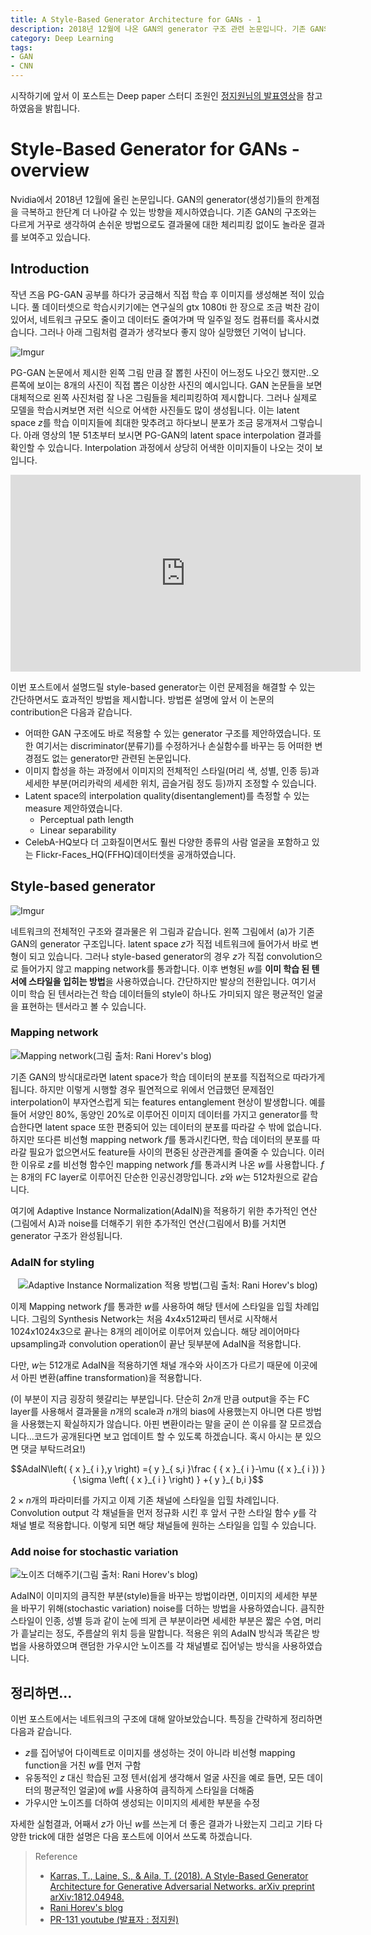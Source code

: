 ```yaml
---
title: A Style-Based Generator Architecture for GANs - 1
description: 2018년 12월에 나온 GAN의 generator 구조 관련 논문입니다. 기존 GAN의 generator(생성기)들의 한계점을 극복하고 한단계 더 나아갈 수 있는 방향을 제시하였습니다.
category: Deep Learning
tags:
- GAN
- CNN
---
```


시작하기에 앞서 이 포스트는 Deep paper 스터디 조원인 [정지원님의 발표영상](https://youtu.be/TWzEbMrH59o)을 참고하였음을 밝힙니다.

# Style-Based Generator for GANs - overview

Nvidia에서 2018년 12월에 올린 논문입니다. GAN의 generator(생성기)들의 한계점을 극복하고 한단계 더 나아갈 수 있는 방향을 제시하였습니다. 기존 GAN의 구조와는 다르게 거꾸로 생각하여 손쉬운 방법으로도 결과물에 대한 체리피킹 없이도 놀라운 결과를 보여주고 있습니다.

## Introduction

작년 즈음 PG-GAN 공부를 하다가 궁금해서 직접 학습 후 이미지를 생성해본 적이 있습니다. 풀 데이터셋으로 학습시키기에는 연구실의 gtx 1080ti 한 장으로 조금 벅찬 감이 있어서, 네트워크 규모도 줄이고 데이터도 줄여가며 딱 일주일 정도 컴퓨터를 혹사시켰습니다. 그러나 아래 그림처럼 결과가 생각보다 좋지 않아 실망했던 기억이 납니다.

![Imgur](https://i.imgur.com/En88nT9.png)

PG-GAN 논문에서 제시한 왼쪽 그림 만큼 잘 뽑힌 사진이 어느정도 나오긴 했지만..오른쪽에 보이는 8개의 사진이 직접 뽑은 이상한 사진의 예시입니다. GAN 논문들을 보면 대체적으로 왼쪽 사진처럼 잘 나온 그림들을 체리피킹하여 제시합니다. 그러나 실제로 모델을 학습시켜보면 저런 식으로 어색한 사진들도 많이 생성됩니다. 이는 latent space $z$를 학습 이미지들에 최대한 맞추려고 하다보니 분포가 조금 뭉개져서 그렇습니다. 아래 영상의 1분 51초부터 보시면 PG-GAN의 latent space interpolation 결과를 확인할 수 있습니다. Interpolation 과정에서 상당히 어색한 이미지들이 나오는 것이 보입니다.

<div align='center'>
<iframe width="560" height="315" src="https://www.youtube.com/embed/XOxxPcy5Gr4?start=112" frameborder="0" allow="accelerometer; autoplay; encrypted-media; gyroscope; picture-in-picture" allowfullscreen></iframe>
</div>

이번 포스트에서 설명드릴 style-based generator는 이런 문제점을 해결할 수 있는 간단하면서도 효과적인 방법을 제시합니다. 방법론 설명에 앞서 이 논문의 contribution은 다음과 같습니다.

- 어떠한 GAN 구조에도 바로 적용할 수 있는 generator 구조를 제안하였습니다. 또한 여기서는 discriminator(분류기)를 수정하거나 손실함수를 바꾸는 등 어떠한 변경점도 없는 generator만 관련된 논문입니다.
- 이미지 합성을 하는 과정에서 이미지의 전체적인 스타일(머리 색, 성별, 인종 등)과 세세한 부분(머리카락의 세세한 위치, 곱슬거림 정도 등)까지 조정할 수 있습니다.
- Latent space의 interpolation quality(disentanglement)를 측정할 수 있는 measure 제안하였습니다.
  - Perceptual path length
  - Linear separability
- CelebA-HQ보다 더 고화질이면서도 훨씬 다양한 종류의 사람 얼굴을 포함하고 있는 Flickr-Faces_HQ(FFHQ)데이터셋을 공개하였습니다.


## Style-based generator

![Imgur](https://i.imgur.com/TcrMZ4O.png)

네트워크의 전체적인 구조와 결과물은 위 그림과 같습니다. 왼쪽 그림에서 (a)가 기존 GAN의 generator 구조입니다. latent space $z$가 직접 네트워크에 들어가서 바로 변형이 되고 있습니다. 그러나 style-based generator의 경우 $z$가 직접 convolution으로 들어가지 않고 mapping network를 통과합니다. 이후 변형된 $w$를 **이미 학습 된 텐서에 스타일을 입히는 방법**을 사용하였습니다. 간단하지만 발상의 전환입니다. 여기서 이미 학습 된 텐서라는건 학습 데이터들의 style이 하나도 가미되지 않은 평균적인 얼굴을 표현하는 텐서라고 볼 수 있습니다.
 
### Mapping network

<img src="https://i.imgur.com/htVvbjC.png" title="Mapping network(그림 출처: Rani Horev's blog)" />


기존 GAN의 방식대로라면 latent space가 학습 데이터의 분포를 직접적으로 따라가게 됩니다. 하지만 이렇게 시행할 경우 필연적으로 위에서 언급했던 문제점인 interpolation이 부자연스럽게 되는 features entanglement 현상이 발생합니다. 예를들어 서양인 80%, 동양인 20%로 이루어진 이미지 데이터를 가지고 generator를 학습한다면 latent space 또한 편중되어 있는 데이터의 분포를 따라갈 수 밖에 없습니다. 하지만 또다른 비선형 mapping network $f$를 통과시킨다면, 학습 데이터의 분포를 따라갈 필요가 없으면서도 feature들 사이의 편중된 상관관계를 줄여줄 수 있습니다. 이러한 이유로 $z$를 비선형 함수인 mapping network $f$를 통과시켜 나온 $w$를 사용합니다. $f$는 8개의 FC layer로 이루어진 단순한 인공신경망입니다. $z$와 $w$는 512차원으로 같습니다.

여기에 Adaptive Instance Normalization(AdaIN)을 적용하기 위한 추가적인 연산(그림에서 A)과 noise를 더해주기 위한 추가적인 연산(그림에서 B)를 거치면 generator 구조가 완성됩니다. 

### AdaIN for styling

<div align='center'>
<img src="https://i.imgur.com/GPpL1yH.png" title="Adaptive Instance Normalization 적용 방법(그림 출처: Rani Horev's blog)" />
</div>

이제 Mapping network $f$를 통과한 $w$를 사용하여 해당 텐서에 스타일을 입힐 차례입니다. 그림의 Synthesis Network는 처음 4x4x512짜리 텐서로 시작해서 1024x1024x3으로 끝나는 8개의 레이어로 이루어져 있습니다. 해당 레이어마다 upsampling과 convolution operation이 끝난 뒷부분에 AdaIN을 적용합니다. 

<!-- <div align='center'>
<img src="https://i.imgur.com/2UxWWYN.png" title="Affine transformation" />
</div> -->


다만, $w$는 512개로 AdaIN을 적용하기엔 채널 개수와 사이즈가 다르기 때문에 이곳에서 아핀 변환(affine transformation)을 적용합니다. 


(이 부분이 지금 굉장히 헷갈리는 부분입니다. 단순히 $2n$개 만큼 output을 주는 FC layer를 사용해서 결과물을 $n$개의 scale과 $n$개의 bias에 사용했는지 아니면 다른 방법을 사용했는지 확실하지가 않습니다. 아핀 변환이라는 말을 굳이 쓴 이유를 잘 모르겠습니다...코드가 공개된다면 보고 업데이트 할 수 있도록 하겠습니다. 혹시 아시는 분 있으면 댓글 부탁드려요!)


$$AdaIN\left( { x }_{ i },y \right) ={ y }_{ s,i }\frac { { x }_{ i }-\mu ({ x }_{ i }) }{ \sigma \left( { x }_{ i } \right)  } +{ y }_{ b,i }$$

$2 \times n$개의 파라미터를 가지고 이제 기존 채널에 스타일을 입힐 차례입니다. Convolution output 각 채널들을 먼저 정규화 시킨 후 앞서 구한 스타일 함수 $y$를 각 채널 별로 적용합니다. 이렇게 되면 해당 채널들에 원하는 스타일을 입힐 수 있습니다.


### Add noise for stochastic variation

<img src="https://i.imgur.com/151Q1lx.png" title="노이즈 더해주기(그림 출처: Rani Horev's blog)" />

AdaIN이 이미지의 큼직한 부분(style)들을 바꾸는 방법이라면, 이미지의 세세한 부분을 바꾸기 위해(stochastic variation) noise를 더하는 방법을 사용하였습니다. 큼직한 스타일이 인종, 성별 등과 같이 눈에 띄게 큰 부분이라면 세세한 부분은 짧은 수염, 머리가 흩날리는 정도, 주름살의 위치 등을 말합니다. 적용은 위의 AdaIN 방식과 똑같은 방법을 사용하였으며 랜덤한 가우시안 노이즈를 각 채널별로 집어넣는 방식을 사용하였습니다. 


## 정리하면...

이번 포스트에서는 네트워크의 구조에 대해 알아보았습니다. 특징을 간략하게 정리하면 다음과 같습니다.

- $z$를 집어넣어 다이렉트로 이미지를 생성하는 것이 아니라 비선형 mapping function을 거친 $w$를 먼저 구함
- 유동적인 $z$ 대신 학습된 고정 텐서(쉽게 생각해서 얼굴 사진을 예로 들면, 모든 데이터의 평균적인 얼굴)에 $w$를 사용하여 큼직하게 스타일을 더해줌
- 가우시안 노이즈를 더하여 생성되는 이미지의 세세한 부분을 수정

자세한 실험결과, 어째서 $z$가 아닌 $w$를 쓰는게 더 좋은 결과가 나왔는지 그리고 기타 다양한 trick에 대한 설명은 다음 포스트에 이어서 쓰도록 하겠습니다.


> Reference
> * [Karras, T., Laine, S., & Aila, T. (2018). A Style-Based Generator Architecture for Generative Adversarial Networks. arXiv preprint arXiv:1812.04948.](https://arxiv.org/pdf/1812.04948.pdf)
> * [Rani Horev's blog](https://towardsdatascience.com/explained-a-style-based-generator-architecture-for-gans-generating-and-tuning-realistic-6cb2be0f431) 
> * [PR-131 youtube (발표자 : 정지원)](https://youtu.be/TWzEbMrH59o) 


